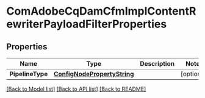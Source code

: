 # ComAdobeCqDamCfmImplContentRewriterPayloadFilterProperties

## Properties
Name | Type | Description | Notes
------------ | ------------- | ------------- | -------------
**PipelineType** | [**ConfigNodePropertyString**](configNodePropertyString.md) |  | [optional] 

[[Back to Model list]](../README.md#documentation-for-models) [[Back to API list]](../README.md#documentation-for-api-endpoints) [[Back to README]](../README.md)


